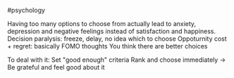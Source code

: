 #psychology 

Having too many options to choose from actually lead to anxiety, depression and negative feelings instead of satisfaction and happiness.
	Decision paralysis: freeze, delay, no idea which to choose
	Oppoturnity cost + regret: basically FOMO thoughts
		You think there are better choices

To deal with it:
	Set "good enough" criteria
		Rank and choose immediately
		-> Be grateful and feel good about it